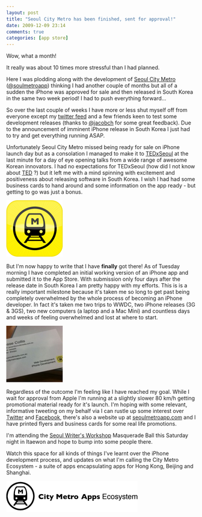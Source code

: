 ```yaml
---
layout: post
title: "Seoul City Metro has been finished, sent for approval!"
date: 2009-12-09 23:14
comments: true
categories: [app store]
---
```


Wow, what a month!

It really was about 10 times more stressful than I had planned.

Here I was plodding along with the development of [Seoul City Metro][1] ([@soulmetroapp][2]) thinking I had another couple of months but all of a sudden the iPhone was approved for sale and then released in South Korea in the same two week period! I had to push everything forward...

So over the last couple of weeks I have more or less shut myself off from everyone except my [twitter feed][3] and a few friends keen to test some development releases (thanks to [@jacobch][4] for some great feedback). Due to the announcement of imminent iPhone release in South Korea I just had to try and get everything running ASAP.

Unfortunately Seoul City Metro missed being ready for sale on iPhone launch day but as a consolation I managed to make it to [TEDxSeoul][5] at the last minute for a day of eye opening talks from a wide range of awesome Korean innovators. I had no expectations for TEDxSeoul (how did I not know about [TED][6] ?) but it left me with a mind spinning with excitement and positiveness about releasing software in South Korea. I wish I had had some business cards to hand around and some information on the app ready - but getting to go was just a bonus.

![Seoul City Metro](/images/SeoulMetro512x512_V2-150x150.png)

But I'm now happy to write that I have **finally** got there! As of Tuesday morning I have completed an initial working version of an iPhone app and submitted it to the App Store. With submission only four days after the release date in South Korea I am pretty happy with my efforts. This is is a really important milestone because it's taken me so long to get past being completely overwhelmed by the whole process of becoming an iPhone developer. In fact it's taken me two trips to WWDC, two iPhone releases (3G & 3GS), two new computers (a 
laptop and a Mac Mini) and countless days and weeks of feeling overwhelmed and lost at where to start.

![JCMultimedia Business Cards](/images/businessCards2009.jpg)

Regardless of the outcome I'm feeling like I have reached my goal. While I wait for approval from Apple I'm running at a slightly slower 80 km/h getting promotional material ready for it's launch. I'm hoping with some relevant, informative tweeting on my behalf via I can rustle up some interest over [Twitter][2] and [Facebook][7], there's also a website up at [seoulmetroapp.com][1] and I have printed flyers and business cards for some real life promotions.

I'm attending the [Seoul Writer's Workshop][8] Masquerade Ball this Saturday night in Itaewon and hope to bump into some people there.

Watch this space for all kinds of things I've learnt over the iPhone development process, and updates on what I'm calling the City Metro Ecosystem - a suite of apps encapsulating apps for Hong Kong, Beijing and Shanghai.

![City Metro Apps Ecosystem](/images/citymetroapps-ecosystem.png)

[1]: http://www.seoulmetroapp.com "Seoul City Metro website"
[2]: http://twitter.com/seoulmetroapp "@SeoulMetroApp on Twitter"
[3]: http://twitter.com/sirjec
[4]: http://twitter.com/jacobch
[5]: http://www.tedxseoul.com
[6]: http://www.ted.com
[7]: https://www.facebook.com/SeoulCityMetro "Seoul City Metro on Facebook"
[8]: http://seoulwriters.wordpress.com
